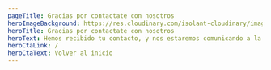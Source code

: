 ```yaml
---
pageTitle: Gracias por contactate con nosotros
heroImageBackground: https://res.cloudinary.com/isolant-cloudinary/image/upload/f_auto,q_auto:good/website-2021/product-selector/isolant-aislantes-selector-de-producto-resultados-fondo.jpg
heroTitle: Gracias por contactate con nosotros
heroText: Hemos recibido tu contacto, y nos estaremos comunicando a la brevedad. ¡Gracias por confiar en Isolant!
heroCtaLink: /
heroCtaText: Volver al inicio
---
```

